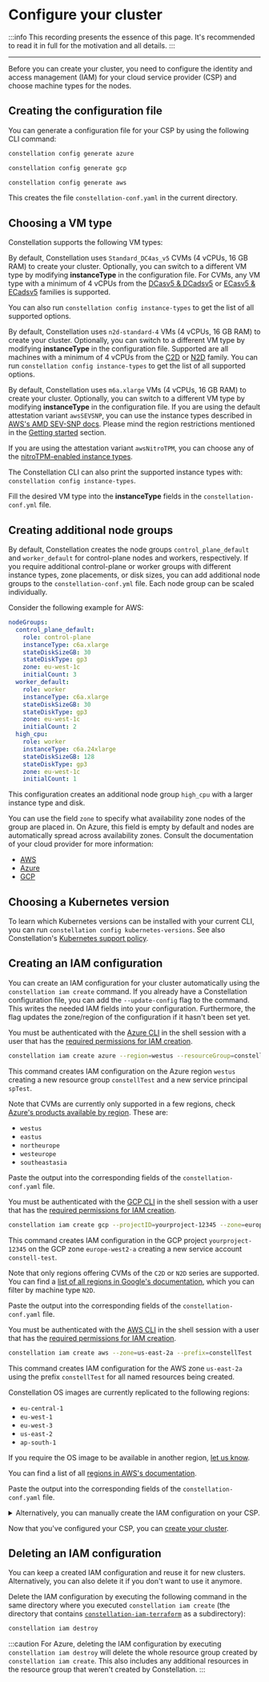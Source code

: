 # Configure your cluster

:::info
This recording presents the essence of this page. It's recommended to read it in full for the motivation and all details.
:::

<AsciinemaWidget src="/constellation/assets/configure-cluster.cast" rows="20" cols="112" idleTimeLimit="3" preload="true" theme="edgeless" />

---

Before you can create your cluster, you need to configure the identity and access management (IAM) for your cloud service provider (CSP) and choose machine types for the nodes.

## Creating the configuration file

You can generate a configuration file for your CSP by using the following CLI command:

<tabs groupId="csp">
<tabItem value="azure" label="Azure">

```bash
constellation config generate azure
```

</tabItem>
<tabItem value="gcp" label="GCP">

```bash
constellation config generate gcp
```

</tabItem>
<tabItem value="aws" label="AWS">

```bash
constellation config generate aws
```

</tabItem>
</tabs>

This creates the file `constellation-conf.yaml` in the current directory.

## Choosing a VM type

Constellation supports the following VM types:
<tabs groupId="csp">
<tabItem value="azure" label="Azure">

By default, Constellation uses `Standard_DC4as_v5` CVMs (4 vCPUs, 16 GB RAM) to create your cluster. Optionally, you can switch to a different VM type by modifying **instanceType** in the configuration file. For CVMs, any VM type with a minimum of 4 vCPUs from the [DCasv5 & DCadsv5](https://docs.microsoft.com/en-us/azure/virtual-machines/dcasv5-dcadsv5-series) or [ECasv5 & ECadsv5](https://docs.microsoft.com/en-us/azure/virtual-machines/ecasv5-ecadsv5-series) families is supported.

You can also run `constellation config instance-types` to get the list of all supported options.

</tabItem>
<tabItem value="gcp" label="GCP">

By default, Constellation uses `n2d-standard-4` VMs (4 vCPUs, 16 GB RAM) to create your cluster. Optionally, you can switch to a different VM type by modifying **instanceType** in the configuration file. Supported are all machines with a minimum of 4 vCPUs from the [C2D](https://cloud.google.com/compute/docs/compute-optimized-machines#c2d_machine_types) or [N2D](https://cloud.google.com/compute/docs/general-purpose-machines#n2d_machines) family. You can run  `constellation config instance-types` to get the list of all supported options.

</tabItem>
<tabItem value="aws" label="AWS">

By default, Constellation uses `m6a.xlarge` VMs (4 vCPUs, 16 GB RAM) to create your cluster.
Optionally, you can switch to a different VM type by modifying **instanceType** in the configuration file.
If you are using the default attestation variant `awsSEVSNP`, you can use the instance types described in [AWS's AMD SEV-SNP docs](https://docs.aws.amazon.com/AWSEC2/latest/UserGuide/snp-requirements.html).
Please mind the region restrictions mentioned in the [Getting started](../getting-started/first-steps.md#create-a-cluster) section.

If you are using the attestation variant `awsNitroTPM`, you can choose any of the [nitroTPM-enabled instance types](https://docs.aws.amazon.com/AWSEC2/latest/UserGuide/enable-nitrotpm-prerequisites.html).

The Constellation CLI can also print the supported instance types with: `constellation config instance-types`.

</tabItem>
</tabs>

Fill the desired VM type into the **instanceType** fields in the `constellation-conf.yml` file.

## Creating additional node groups

By default, Constellation creates the node groups `control_plane_default` and `worker_default` for control-plane nodes and workers, respectively.
If you require additional control-plane or worker groups with different instance types, zone placements, or disk sizes, you can add additional node groups to the `constellation-conf.yml` file.
Each node group can be scaled individually.

Consider the following example for AWS:

```yaml
nodeGroups:
  control_plane_default:
    role: control-plane
    instanceType: c6a.xlarge
    stateDiskSizeGB: 30
    stateDiskType: gp3
    zone: eu-west-1c
    initialCount: 3
  worker_default:
    role: worker
    instanceType: c6a.xlarge
    stateDiskSizeGB: 30
    stateDiskType: gp3
    zone: eu-west-1c
    initialCount: 2
  high_cpu:
    role: worker
    instanceType: c6a.24xlarge
    stateDiskSizeGB: 128
    stateDiskType: gp3
    zone: eu-west-1c
    initialCount: 1
```

This configuration creates an additional node group `high_cpu` with a larger instance type and disk.

You can use the field `zone` to specify what availability zone nodes of the group are placed in.
On Azure, this field is empty by default and nodes are automatically spread across availability zones.
Consult the documentation of your cloud provider for more information:

* [AWS](https://aws.amazon.com/about-aws/global-infrastructure/regions_az/)
* [Azure](https://azure.microsoft.com/en-us/explore/global-infrastructure/availability-zones)
* [GCP](https://cloud.google.com/compute/docs/regions-zones)

## Choosing a Kubernetes version

To learn which Kubernetes versions can be installed with your current CLI, you can run `constellation config kubernetes-versions`.
See also Constellation's [Kubernetes support policy](../architecture/versions.md#kubernetes-support-policy).

## Creating an IAM configuration

You can create an IAM configuration for your cluster automatically using the `constellation iam create` command.
If you already have a Constellation configuration file, you can add the `--update-config` flag to the command. This writes the needed IAM fields into your configuration. Furthermore, the flag updates the zone/region of the configuration if it hasn't been set yet.

<tabs groupId="csp">
<tabItem value="azure" label="Azure">

You must be authenticated with the [Azure CLI](https://learn.microsoft.com/en-us/cli/azure/install-azure-cli) in the shell session with a user that has the [required permissions for IAM creation](../getting-started/install.md#set-up-cloud-credentials).

```bash
constellation iam create azure --region=westus --resourceGroup=constellTest --servicePrincipal=spTest
```

This command creates IAM configuration on the Azure region `westus` creating a new resource group `constellTest` and a new service principal `spTest`.

Note that CVMs are currently only supported in a few regions, check [Azure's products available by region](https://azure.microsoft.com/en-us/global-infrastructure/services/?products=virtual-machines&regions=all). These are:

* `westus`
* `eastus`
* `northeurope`
* `westeurope`
* `southeastasia`

Paste the output into the corresponding fields of the `constellation-conf.yaml` file.

</tabItem>
<tabItem value="gcp" label="GCP">

You must be authenticated with the [GCP CLI](https://cloud.google.com/sdk/gcloud) in the shell session with a user that has the [required permissions for IAM creation](../getting-started/install.md#set-up-cloud-credentials).

```bash
constellation iam create gcp --projectID=yourproject-12345 --zone=europe-west2-a --serviceAccountID=constell-test
```

This command creates IAM configuration in the GCP project `yourproject-12345` on the GCP zone `europe-west2-a` creating a new service account `constell-test`.

Note that only regions offering CVMs of the `C2D` or `N2D` series are supported. You can find a [list of all regions in Google's documentation](https://cloud.google.com/compute/docs/regions-zones#available), which you can filter by machine type `N2D`.

Paste the output into the corresponding fields of the `constellation-conf.yaml` file.

</tabItem>
<tabItem value="aws" label="AWS">

You must be authenticated with the [AWS CLI](https://aws.amazon.com/en/cli/) in the shell session with a user that has the [required permissions for IAM creation](../getting-started/install.md#set-up-cloud-credentials).

```bash
constellation iam create aws --zone=us-east-2a --prefix=constellTest
```

This command creates IAM configuration for the AWS zone `us-east-2a` using the prefix `constellTest` for all named resources being created.

Constellation OS images are currently replicated to the following regions:

* `eu-central-1`
* `eu-west-1`
* `eu-west-3`
* `us-east-2`
* `ap-south-1`

If you require the OS image to be available in another region, [let us know](https://github.com/edgelesssys/constellation/issues/new?assignees=&labels=&template=feature_request.md&title=Support+new+AWS+image+region:+xx-xxxx-x).

You can find a list of all [regions in AWS's documentation](https://docs.aws.amazon.com/AWSEC2/latest/UserGuide/using-regions-availability-zones.html#concepts-available-regions).

Paste the output into the corresponding fields of the `constellation-conf.yaml` file.

</tabItem>
</tabs>

<details>
<summary>Alternatively, you can manually create the IAM configuration on your CSP.</summary>

The following describes the configuration fields and how you obtain the required information or create the required resources.

<tabs groupId="csp">
<tabItem value="azure" label="Azure">

* **subscription**: The UUID of your Azure subscription, e.g., `8b8bd01f-efd9-4113-9bd1-c82137c32da7`.

  You can view your subscription UUID via `az account show` and read the `id` field. For more information refer to [Azure's documentation](https://docs.microsoft.com/en-us/azure/azure-portal/get-subscription-tenant-id#find-your-azure-subscription).

* **tenant**: The UUID of your Azure tenant, e.g., `3400e5a2-8fe2-492a-886c-38cb66170f25`.

  You can view your tenant UUID via `az account show` and read the `tenant` field. For more information refer to [Azure's documentation](https://docs.microsoft.com/en-us/azure/azure-portal/get-subscription-tenant-id#find-your-azure-ad-tenant).

* **location**: The Azure datacenter location you want to deploy your cluster in, e.g., `westus`. CVMs are currently only supported in a few regions, check [Azure's products available by region](https://azure.microsoft.com/en-us/global-infrastructure/services/?products=virtual-machines&regions=all). These are:

  * `westus`
  * `eastus`
  * `northeurope`
  * `westeurope`
  * `southeastasia`

* **resourceGroup**: [Create a new resource group in Azure](https://learn.microsoft.com/azure/azure-resource-manager/management/manage-resource-groups-portal) for your Constellation cluster. Set this configuration     field to the name of the created resource group.

* **userAssignedIdentity**: [Create a new managed identity in Azure](https://learn.microsoft.com/azure/active-directory/managed-identities-azure-resources/how-manage-user-assigned-managed-identities). You should create the identity in a different resource group as all resources within the cluster resource group will be deleted on cluster termination.

  Add three role assignments to the identity: `Owner`, `Virtual Machine Contributor`, and `Application Insights Component Contributor`. The `scope` of all three should refer to the previously created cluster resource group.

  Set the configuration value to the full ID of the created identity, e.g., `/subscriptions/8b8bd01f-efd9-4113-9bd1-c82137c32da7/resourcegroups/constellation-identity/providers/Microsoft.ManagedIdentity/userAssignedIdentities/constellation-identity`. You can get it by opening the `JSON View` from the `Overview` section of the identity.

  The user-assigned identity is used by instances of the cluster to access other cloud resources.
  For more information about managed identities refer to [Azure's documentation](https://docs.microsoft.com/en-us/azure/active-directory/managed-identities-azure-resources/how-manage-user-assigned-managed-identities).

</tabItem>

<tabItem value="gcp" label="GCP">

* **project**: The ID of your GCP project, e.g., `constellation-129857`.

  You can find it on the [welcome screen of your GCP project](https://console.cloud.google.com/welcome). For more information refer to [Google's documentation](https://support.google.com/googleapi/answer/7014113).

* **region**: The GCP region you want to deploy your cluster in, e.g., `us-west1`.

  You can find a [list of all regions in Google's documentation](https://cloud.google.com/compute/docs/regions-zones#available).

* **zone**: The GCP zone you want to deploy your cluster in, e.g., `us-west1-a`.

  You can find a [list of all zones in Google's documentation](https://cloud.google.com/compute/docs/regions-zones#available).

* **serviceAccountKeyPath**: To configure this, you need to create a GCP [service account](https://cloud.google.com/iam/docs/service-accounts) with the following permissions:

  * `Compute Instance Admin (v1) (roles/compute.instanceAdmin.v1)`
  * `Compute Network Admin (roles/compute.networkAdmin)`
  * `Compute Security Admin (roles/compute.securityAdmin)`
  * `Compute Storage Admin (roles/compute.storageAdmin)`
  * `Service Account User (roles/iam.serviceAccountUser)`

  Afterward, create and download a new JSON key for this service account. Place the downloaded file in your Constellation workspace, and set the config parameter to the filename, e.g., `constellation-129857-15343dba46cb.json`.

</tabItem>

<tabItem value="aws" label="AWS">

* **region**: The name of your chosen AWS data center region, e.g., `us-east-2`.

  Constellation OS images are currently replicated to the following regions:
  * `eu-central-1`
  * `eu-west-1`
  * `eu-west-3`
  * `us-east-2`
  * `ap-south-1`

  If you require the OS image to be available in another region, [let us know](https://github.com/edgelesssys/constellation/issues/new?assignees=&labels=&template=feature_request.md&title=Support+new+AWS+image+region:+xx-xxxx-x).

  You can find a list of all [regions in AWS's documentation](https://docs.aws.amazon.com/AWSEC2/latest/UserGuide/using-regions-availability-zones.html#concepts-available-regions).

* **zone**: The name of your chosen AWS data center availability zone, e.g., `us-east-2a`.

  Learn more about [availability zones in AWS's documentation](https://docs.aws.amazon.com/AWSEC2/latest/UserGuide/using-regions-availability-zones.html#concepts-availability-zones).

* **iamProfileControlPlane**: The name of an IAM instance profile attached to all control-plane nodes.

  You can create the resource with [Terraform](https://www.terraform.io/). For that, use the [provided Terraform script](https://github.com/edgelesssys/constellation/tree/release/v2.2/hack/terraform/aws/iam) to generate the necessary profile. The profile name will be provided as Terraform output value: `control_plane_instance_profile_name`.

  Alternatively, you can create the AWS profile with a tool of your choice. Use the JSON policy in [main.tf](https://github.com/edgelesssys/constellation/tree/release/v2.2/hack/terraform/aws/iam/main.tf) in the resource `aws_iam_policy.control_plane_policy`.

* **iamProfileWorkerNodes**: The name of an IAM instance profile attached to all worker nodes.

  You can create the resource with [Terraform](https://www.terraform.io/). For that, use the [provided Terraform script](https://github.com/edgelesssys/constellation/tree/release/v2.2/hack/terraform/aws/iam) to generate the necessary profile. The profile name will be provided as Terraform output value: `worker_nodes_instance_profile_name`.

  Alternatively, you can create the AWS profile with a tool of your choice. Use the JSON policy in [main.tf](https://github.com/edgelesssys/constellation/tree/release/v2.2/hack/terraform/aws/iam/main.tf) in the resource `aws_iam_policy.worker_node_policy`.

</tabItem>

</tabs>
</details>

Now that you've configured your CSP, you can [create your cluster](./create.md).

## Deleting an IAM configuration

You can keep a created IAM configuration and reuse it for new clusters. Alternatively, you can also delete it if you don't want to use it anymore.

Delete the IAM configuration by executing the following command in the same directory where you executed `constellation iam create` (the directory that contains [`constellation-iam-terraform`](../reference/terraform.md) as a subdirectory):

```bash
constellation iam destroy
```

:::caution
For Azure, deleting the IAM configuration by executing `constellation iam destroy` will delete the whole resource group created by `constellation iam create`.
This also includes any additional resources in the resource group that weren't created by Constellation.
:::
